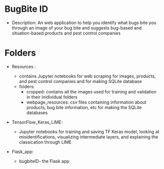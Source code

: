 # BugBite ID
* Description: An web application to help you identify what bugs bite you through an image of your bug bite and suggests bug-based and situation-based products and pest control companies

# Folders
* Resources :
    * contains Jupyter notebooks for web scraping for images, products, and pest control companies and for making SQLite database
    * folders:
        * cropped: contains all the images used for training and validation in their inidividual folders
        * webpage_resources: csv files containing information about products, bug bite information, etc for making the SQLite databases

* TensorFlow_Keras_LIME: 
    * Jupyter notebooks for training and saving TF Keras model, looking at misidentifications, visualizing intermediate layers, and explaining the classication through LIME

* Flask_app:
    * bugbiteID- the Flask app